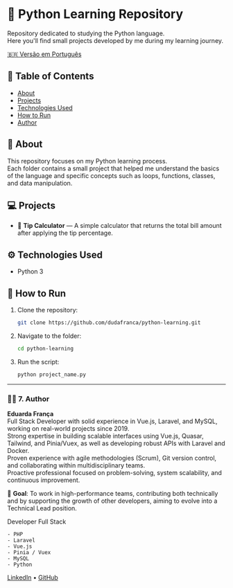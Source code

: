 # 🐍 Python Learning Repository

Repository dedicated to studying the Python language.  
Here you'll find small projects developed by me during my learning journey.

[🇧🇷 Versão em Português](README.pt.md)

## 📑 Table of Contents
- [About](#-about)
- [Projects](#-projects)
- [Technologies Used](#-technologies-used)
- [How to Run](#-how-to-run)
- [Author](#-author)

## 🧠 About
This repository focuses on my Python learning process.  
Each folder contains a small project that helped me understand the basics of the language and specific concepts such as loops, functions, classes, and data manipulation.

## 💻 Projects
- 🧮 **Tip Calculator** — A simple calculator that returns the total bill amount after applying the tip percentage.

## ⚙️ Technologies Used
- Python 3

## 🚀 How to Run
1. Clone the repository:
   ```bash
   git clone https://github.com/dudafranca/python-learning.git
   
2. Navigate to the folder:
    ```bash
    cd python-learning
   
3. Run the script:
    ```bash
   python project_name.py
   
---

### 👩‍💻 **7. Author**
**Eduarda França** <br/>
Full Stack Developer with solid experience in Vue.js, Laravel, and MySQL, working on real-world projects since 2019. <br/>
Strong expertise in building scalable interfaces using Vue.js, Quasar, Tailwind, and Pinia/Vuex, as well as developing robust APIs with Laravel and Docker.<br/>
Proven experience with agile methodologies (Scrum), Git version control, and collaborating within multidisciplinary teams.<br/>
Proactive professional focused on problem-solving, system scalability, and continuous improvement.<br/>

🎯 **Goal**: To work in high-performance teams, contributing both technically and by supporting the growth of other developers, aiming to evolve into a Technical Lead position.

Developer Full Stack

    - PHP
    - Laravel
    - Vue.js
    - Pinia / Vuex
    - MySQL
    - Python

[LinkedIn](https://www.linkedin.com/in/mdudafranca/) • [GitHub](https://github.com/DudaFranca)